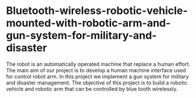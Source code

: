 # Bluetooth-wireless-robotic-vehicle-mounted-with-robotic-arm-and-gun-system-for-military-and-disaster
The robot is an automatically operated machine that replace a human effort.
The main aim of our project is to develop a human machine interface used for control robot arm.
In this project we implement a gun system for military and disaster management.
The objective of this project is to build a robotic vehicle and robotic arm that can be controlled by blue tooth wirelessly.

